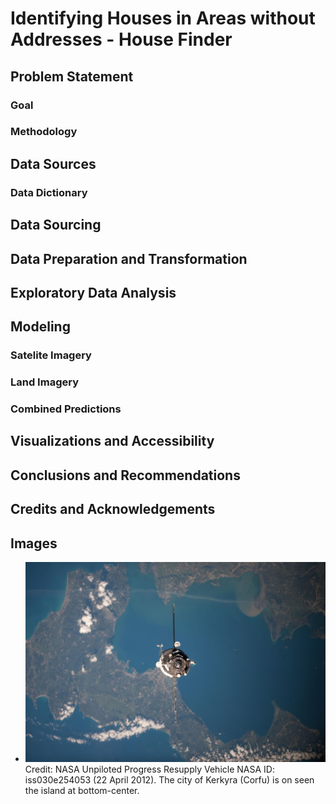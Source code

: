 # Identifying Houses in Areas without Addresses - House Finder

## Problem Statement

### Goal

### Methodology

## Data Sources

### Data Dictionary

## Data Sourcing

## Data Preparation and Transformation

## Exploratory Data Analysis

## Modeling

### Satelite Imagery

### Land Imagery

### Combined Predictions

## Visualizations and Accessibility

## Conclusions and Recommendations


## Credits and Acknowledgements

## Images
* ![Island of Corfu](images/iss030e254053~large.jpg) Credit: NASA Unpiloted Progress Resupply Vehicle NASA ID: iss030e254053 (22 April 2012). The city of Kerkyra (Corfu) is on seen the island at bottom-center.